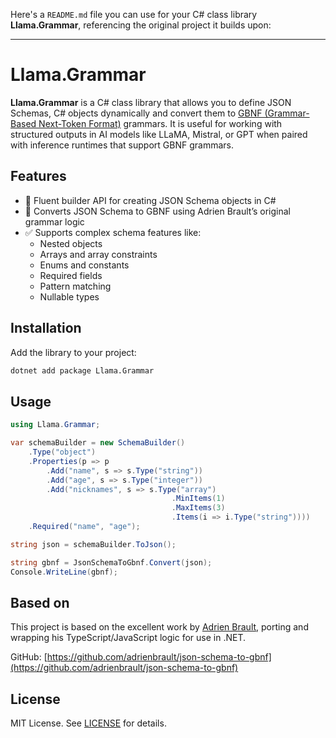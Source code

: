 ﻿Here's a `README.md` file you can use for your C# class library **Llama.Grammar**, referencing the original project it builds upon:

---

# Llama.Grammar

**Llama.Grammar** is a C# class library that allows you to define JSON Schemas, C# objects dynamically and convert them to [GBNF (Grammar-Based Next-Token Format)](https://github.com/adrienbrault/json-schema-to-gbnf) grammars. It is useful for working with structured outputs in AI models like LLaMA, Mistral, or GPT when paired with inference runtimes that support GBNF grammars.

## Features

- 🧱 Fluent builder API for creating JSON Schema objects in C#
- 🧠 Converts JSON Schema to GBNF using Adrien Brault’s original grammar logic
- ✅ Supports complex schema features like:
  - Nested objects
  - Arrays and array constraints
  - Enums and constants
  - Required fields
  - Pattern matching
  - Nullable types

## Installation

Add the library to your project:

```bash
dotnet add package Llama.Grammar
````

## Usage

```csharp
using Llama.Grammar;

var schemaBuilder = new SchemaBuilder()
    .Type("object")
    .Properties(p => p
        .Add("name", s => s.Type("string"))
        .Add("age", s => s.Type("integer"))
        .Add("nicknames", s => s.Type("array")
                                    .MinItems(1)
                                    .MaxItems(3)
                                    .Items(i => i.Type("string"))))
    .Required("name", "age");

string json = schemaBuilder.ToJson();

string gbnf = JsonSchemaToGbnf.Convert(json);
Console.WriteLine(gbnf);
```

## Based on

This project is based on the excellent work by [Adrien Brault](https://github.com/adrienbrault/json-schema-to-gbnf), porting and wrapping his TypeScript/JavaScript logic for use in .NET.

GitHub: [https://github.com/adrienbrault/json-schema-to-gbnf](https://github.com/adrienbrault/json-schema-to-gbnf)

## License

MIT License. See [LICENSE](LICENSE) for details.
